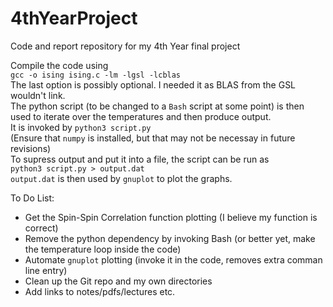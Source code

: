 # 4thYearProject
Code and report repository for my 4th Year final project

Compile the code using\
`gcc -o ising ising.c -lm -lgsl -lcblas`\
The last option is possibly optional. I needed it as BLAS from the GSL wouldn't link.\
The python script (to be changed to a `Bash` script at some point) is then used to iterate over the temperatures and then produce output.\
It is invoked by `python3 script.py`\
(Ensure that `numpy` is installed, but that may not be necessay in future revisions)\
To supress output and put it into a file, the script can be run as \
`python3 script.py > output.dat`\
`output.dat` is then used by `gnuplot` to plot the graphs.

To Do List:
- Get the Spin-Spin Correlation function plotting (I believe my function is correct)
- Remove the python dependency by invoking Bash (or better yet, make the temperature loop inside the code)
- Automate `gnuplot` plotting (invoke it in the code, removes extra comman line entry)
- Clean up the Git repo and my own directories
- Add links to notes/pdfs/lectures etc.
